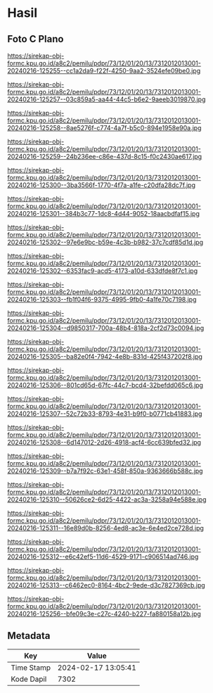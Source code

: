 # Hasil

## Foto C Plano

https://sirekap-obj-formc.kpu.go.id/a8c2/pemilu/pdpr/73/12/01/20/13/7312012013001-20240216-125255--cc1a2da9-f22f-4250-9aa2-3524efe09be0.jpg

https://sirekap-obj-formc.kpu.go.id/a8c2/pemilu/pdpr/73/12/01/20/13/7312012013001-20240216-125257--03c859a5-aa44-44c5-b6e2-9aeeb3019870.jpg

https://sirekap-obj-formc.kpu.go.id/a8c2/pemilu/pdpr/73/12/01/20/13/7312012013001-20240216-125258--8ae5276f-c774-4a7f-b5c0-894e1958e90a.jpg

https://sirekap-obj-formc.kpu.go.id/a8c2/pemilu/pdpr/73/12/01/20/13/7312012013001-20240216-125259--24b236ee-c86e-437d-8c15-f0c2430ae617.jpg

https://sirekap-obj-formc.kpu.go.id/a8c2/pemilu/pdpr/73/12/01/20/13/7312012013001-20240216-125300--3ba3566f-1770-4f7a-a1fe-c20dfa28dc7f.jpg

https://sirekap-obj-formc.kpu.go.id/a8c2/pemilu/pdpr/73/12/01/20/13/7312012013001-20240216-125301--384b3c77-1dc8-4d44-9052-18aacbdfaf15.jpg

https://sirekap-obj-formc.kpu.go.id/a8c2/pemilu/pdpr/73/12/01/20/13/7312012013001-20240216-125302--97e6e9bc-b59e-4c3b-b982-37c7cdf85d1d.jpg

https://sirekap-obj-formc.kpu.go.id/a8c2/pemilu/pdpr/73/12/01/20/13/7312012013001-20240216-125302--6353fac9-acd5-4173-a10d-633dfde8f7c1.jpg

https://sirekap-obj-formc.kpu.go.id/a8c2/pemilu/pdpr/73/12/01/20/13/7312012013001-20240216-125303--fb1f04f6-9375-4995-9fb0-4a1fe70c7198.jpg

https://sirekap-obj-formc.kpu.go.id/a8c2/pemilu/pdpr/73/12/01/20/13/7312012013001-20240216-125304--d9850317-700a-48b4-818a-2cf2d73c0094.jpg

https://sirekap-obj-formc.kpu.go.id/a8c2/pemilu/pdpr/73/12/01/20/13/7312012013001-20240216-125305--ba82e0f4-7942-4e8b-831d-425f437202f8.jpg

https://sirekap-obj-formc.kpu.go.id/a8c2/pemilu/pdpr/73/12/01/20/13/7312012013001-20240216-125306--801cd65d-67fc-44c7-bcd4-32befdd065c6.jpg

https://sirekap-obj-formc.kpu.go.id/a8c2/pemilu/pdpr/73/12/01/20/13/7312012013001-20240216-125307--52c72b33-8793-4e31-b9f0-b0771cb41883.jpg

https://sirekap-obj-formc.kpu.go.id/a8c2/pemilu/pdpr/73/12/01/20/13/7312012013001-20240216-125308--6d147012-2d26-4918-acf4-6cc639bfed32.jpg

https://sirekap-obj-formc.kpu.go.id/a8c2/pemilu/pdpr/73/12/01/20/13/7312012013001-20240216-125309--b7a7f92c-63e1-458f-850a-9363666b588c.jpg

https://sirekap-obj-formc.kpu.go.id/a8c2/pemilu/pdpr/73/12/01/20/13/7312012013001-20240216-125310--50626ce2-6d25-4422-ac3a-3258a94e588e.jpg

https://sirekap-obj-formc.kpu.go.id/a8c2/pemilu/pdpr/73/12/01/20/13/7312012013001-20240216-125311--16e89d0b-8256-4ed8-ac3e-6e4ed2ce728d.jpg

https://sirekap-obj-formc.kpu.go.id/a8c2/pemilu/pdpr/73/12/01/20/13/7312012013001-20240216-125312--e6c42ef5-11d6-4529-9171-c906514ad746.jpg

https://sirekap-obj-formc.kpu.go.id/a8c2/pemilu/pdpr/73/12/01/20/13/7312012013001-20240216-125313--c6462ec0-8164-4bc2-9ede-d3c7827369cb.jpg

https://sirekap-obj-formc.kpu.go.id/a8c2/pemilu/pdpr/73/12/01/20/13/7312012013001-20240216-125256--bfe09c3e-c27c-4240-b227-fa880158a12b.jpg


## Metadata

| Key        | Value               |
| ---------- | ------------------- |
| Time Stamp | 2024-02-17 13:05:41 |
| Kode Dapil | 7302                |




